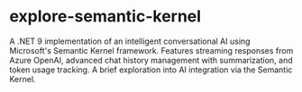 # explore-semantic-kernel
A .NET 9 implementation of an intelligent conversational AI using Microsoft's Semantic Kernel framework. Features streaming responses from Azure OpenAI, advanced chat history management with summarization, and token usage tracking. A brief exploration into AI integration via the Semantic Kernel.
